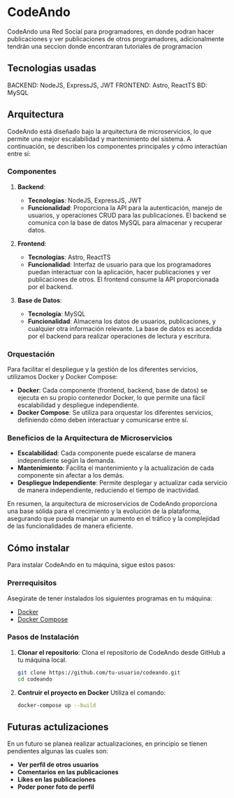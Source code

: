 # CodeAndo
CodeAndo una Red Social para programadores, en donde podran hacer publicaciones y ver publicaciones de otros programadores, adicionalmente tendrán una seccion donde encontraran tutoriales de programacion

## Tecnologias usadas
BACKEND: NodeJS, ExpressJS, JWT
FRONTEND: Astro, ReactTS
BD: MySQL

## Arquitectura

CodeAndo está diseñado bajo la arquitectura de microservicios, lo que permite una mejor escalabilidad y mantenimiento del sistema. A continuación, se describen los componentes principales y cómo interactúan entre sí:

### Componentes

1. **Backend**:
   - **Tecnologías**: NodeJS, ExpressJS, JWT
   - **Funcionalidad**: Proporciona la API para la autenticación, manejo de usuarios, y operaciones CRUD para las publicaciones. El backend se comunica con la base de datos MySQL para almacenar y recuperar datos.

2. **Frontend**:
   - **Tecnologías**: Astro, ReactTS
   - **Funcionalidad**: Interfaz de usuario para que los programadores puedan interactuar con la aplicación, hacer publicaciones y ver publicaciones de otros. El frontend consume la API proporcionada por el backend.

3. **Base de Datos**:
   - **Tecnología**: MySQL
   - **Funcionalidad**: Almacena los datos de usuarios, publicaciones, y cualquier otra información relevante. La base de datos es accedida por el backend para realizar operaciones de lectura y escritura.

### Orquestación

Para facilitar el despliegue y la gestión de los diferentes servicios, utilizamos Docker y Docker Compose:

- **Docker**: Cada componente (frontend, backend, base de datos) se ejecuta en su propio contenedor Docker, lo que permite una fácil escalabilidad y despliegue independiente.
- **Docker Compose**: Se utiliza para orquestar los diferentes servicios, definiendo cómo deben interactuar y comunicarse entre sí.

### Beneficios de la Arquitectura de Microservicios

- **Escalabilidad**: Cada componente puede escalarse de manera independiente según la demanda.
- **Mantenimiento**: Facilita el mantenimiento y la actualización de cada componente sin afectar a los demás.
- **Despliegue Independiente**: Permite desplegar y actualizar cada servicio de manera independiente, reduciendo el tiempo de inactividad.

En resumen, la arquitectura de microservicios de CodeAndo proporciona una base sólida para el crecimiento y la evolución de la plataforma, asegurando que pueda manejar un aumento en el tráfico y la complejidad de las funcionalidades de manera eficiente.

## Cómo instalar

Para instalar CodeAndo en tu máquina, sigue estos pasos:

### Prerrequisitos

Asegúrate de tener instalados los siguientes programas en tu máquina:

- [Docker](https://www.docker.com/get-started)
- [Docker Compose](https://docs.docker.com/compose/install/)

### Pasos de Instalación

1. **Clonar el repositorio**:
   Clona el repositorio de CodeAndo desde GitHub a tu máquina local.

   ```sh
   git clone https://github.com/tu-usuario/codeando.git
   cd codeando
2. **Contruir el proyecto en Docker**
    Utiliza el comando: 
    ```sh
    docker-compose up --build

## Futuras actulizaciones
   En un futuro se planea realizar actualizaciones, en principio se tienen pendientes algunas las cuales son:
   - **Ver perfil de otros usuarios**
   - **Comentarios en las publicaciones**
   - **Likes en las publicaciones**
   - **Poder poner foto de perfil**
